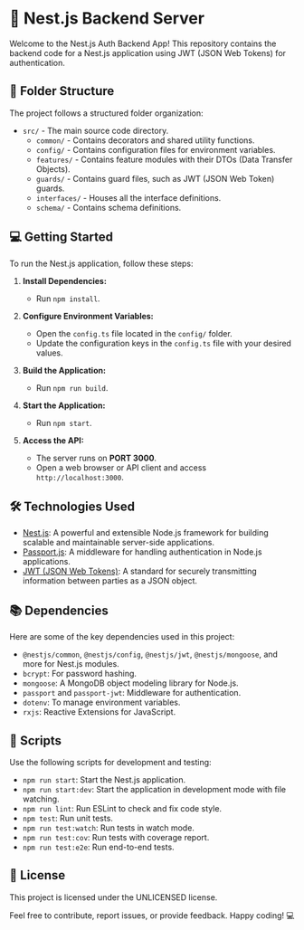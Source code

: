 # :rocket: Nest.js Backend Server

Welcome to the Nest.js Auth Backend App! This repository contains the backend code for a Nest.js application using JWT (JSON Web Tokens) for authentication.

## :file_folder: Folder Structure

The project follows a structured folder organization:

- `src/` - The main source code directory.
  - `common/` - Contains decorators and shared utility functions.
  - `config/` - Contains configuration files for environment variables.
  - `features/` - Contains feature modules with their DTOs (Data Transfer Objects).
  - `guards/` - Contains guard files, such as JWT (JSON Web Token) guards.
  - `interfaces/` - Houses all the interface definitions.
  - `schema/` - Contains schema definitions.

## :computer: Getting Started

To run the Nest.js application, follow these steps:

1. **Install Dependencies:**
   - Run `npm install`.

2. **Configure Environment Variables:**
   - Open the `config.ts` file located in the `config/` folder.
   - Update the configuration keys in the `config.ts` file with your desired values.

3. **Build the Application:**
   - Run `npm run build`.

4. **Start the Application:**
   - Run `npm start`.

5. **Access the API:** 
   - The server runs on **PORT 3000**.
   - Open a web browser or API client and access `http://localhost:3000`.

## :hammer_and_wrench: Technologies Used

- [Nest.js](https://nestjs.com/): A powerful and extensible Node.js framework for building scalable and maintainable server-side applications.
- [Passport.js](http://www.passportjs.org/): A middleware for handling authentication in Node.js applications.
- [JWT (JSON Web Tokens)](https://jwt.io/): A standard for securely transmitting information between parties as a JSON object.

## :books: Dependencies

Here are some of the key dependencies used in this project:

- `@nestjs/common`, `@nestjs/config`, `@nestjs/jwt`, `@nestjs/mongoose`, and more for Nest.js modules.
- `bcrypt`: For password hashing.
- `mongoose`: A MongoDB object modeling library for Node.js.
- `passport` and `passport-jwt`: Middleware for authentication.
- `dotenv`: To manage environment variables.
- `rxjs`: Reactive Extensions for JavaScript.

## :wrench: Scripts

Use the following scripts for development and testing:

- `npm run start`: Start the Nest.js application.
- `npm run start:dev`: Start the application in development mode with file watching.
- `npm run lint`: Run ESLint to check and fix code style.
- `npm test`: Run unit tests.
- `npm run test:watch`: Run tests in watch mode.
- `npm run test:cov`: Run tests with coverage report.
- `npm run test:e2e`: Run end-to-end tests.

## :memo: License

This project is licensed under the UNLICENSED license.

Feel free to contribute, report issues, or provide feedback. Happy coding! :computer:
